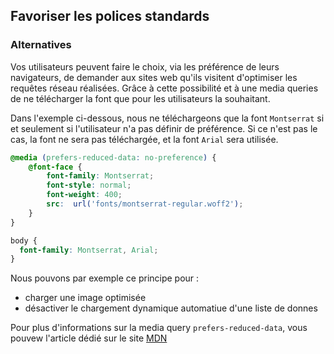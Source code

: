 ## Favoriser les polices standards

### Alternatives

Vos utilisateurs peuvent faire le choix, via les préférence de leurs navigateurs, de demander aux sites web qu'ils visitent d'optimiser les requêtes réseau réalisées. Grâce à cette possibilité et à une media queries de ne télécharger la font que pour les utilisateurs la souhaitant. 

Dans l'exemple ci-dessous, nous ne téléchargeons que la font `Montserrat` si et seulement si l'utilisateur n'a pas définir de préférence. Si ce n'est pas le cas, la font ne sera pas téléchargée, et la font `Arial` sera utilisée.  

```css
@media (prefers-reduced-data: no-preference) {
    @font-face {
        font-family: Montserrat;
        font-style: normal;
        font-weight: 400;
        src:  url('fonts/montserrat-regular.woff2');
    }
}

body {
  font-family: Montserrat, Arial;
}
```

Nous pouvons par exemple ce principe pour : 
* charger une image optimisée
* désactiver le chargement dynamique automatiue d'une liste de donnes

Pour plus d'informations sur la media query `prefers-reduced-data`, vous pouvew l'article dédié sur le site [MDN](https://developer.mozilla.org/en-US/docs/Web/CSS/@media/prefers-reduced-data)